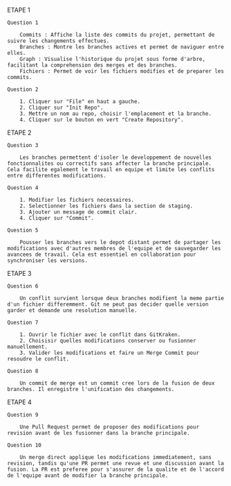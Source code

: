 ETAPE 1

    Question 1

        Commits : Affiche la liste des commits du projet, permettant de suivre les changements effectues.
        Branches : Montre les branches actives et permet de naviguer entre elles.
        Graph : Visualise l'historique du projet sous forme d'arbre, facilitant la comprehension des merges et des branches.
        Fichiers : Permet de voir les fichiers modifies et de preparer les commits.

    Question 2

        1. Cliquer sur "File" en haut a gauche.
        2. Cliquer sur "Init Repo".
        3. Mettre un nom au repo, choisir l'emplacement et la branche.
        4. Cliquer sur le bouton en vert "Create Repository".

ETAPE 2

    Question 3

        Les branches permettent d'isoler le developpement de nouvelles fonctionnalites ou correctifs sans affecter la branche principale. Cela facilite egalement le travail en equipe et limite les conflits entre differentes modifications.

    Question 4

        1. Modifier les fichiers necessaires.
        2. Selectionner les fichiers dans la section de staging.
        3. Ajouter un message de commit clair.
        4. Cliquer sur "Commit".

    Question 5

        Pousser les branches vers le depot distant permet de partager les modifications avec d'autres membres de l'equipe et de sauvegarder les avancees de travail. Cela est essentiel en collaboration pour synchroniser les versions.

ETAPE 3

    Question 6

        Un conflit survient lorsque deux branches modifient la meme partie d'un fichier differemment. Git ne peut pas decider quelle version garder et demande une resolution manuelle.

    Question 7

        1. Ouvrir le fichier avec le conflit dans GitKraken.
        2. Choisisir quelles modifications conserver ou fusionner manuellement.
        3. Valider les modifications et faire un Merge Commit pour resoudre le conflit.

    Question 8

        Un commit de merge est un commit cree lors de la fusion de deux branches. Il enregistre l'unification des changements.

ETAPE 4

    Question 9
    
        Une Pull Request permet de proposer des modifications pour revision avant de les fusionner dans la branche principale.

    Question 10

        Un merge direct applique les modifications immediatement, sans revision, tandis qu'une PR permet une revue et une discussion avant la fusion. La PR est preferee pour s'assurer de la qualite et de l'accord de l'equipe avant de modifier la branche principale.